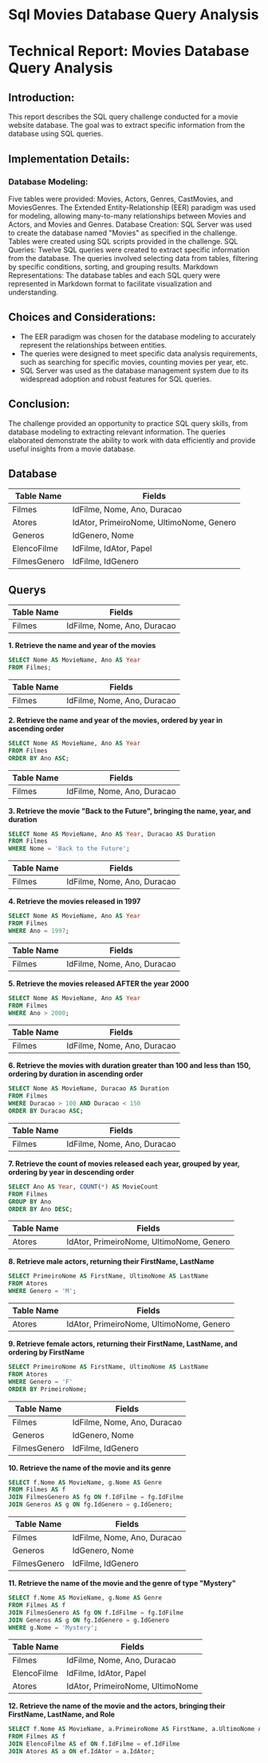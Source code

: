 # Sql Movies Database Query Analysis

# Technical Report: Movies Database Query Analysis

## Introduction:
This report describes the SQL query challenge conducted for a movie website database. The goal was to extract specific information from the database using SQL queries.

## Implementation Details:

### Database Modeling:
Five tables were provided: Movies, Actors, Genres, CastMovies, and MoviesGenres.
The Extended Entity-Relationship (EER) paradigm was used for modeling, allowing many-to-many relationships between Movies and Actors, and Movies and Genres.
Database Creation:
SQL Server was used to create the database named "Movies" as specified in the challenge.
Tables were created using SQL scripts provided in the challenge.
SQL Queries:
Twelve SQL queries were created to extract specific information from the database.
The queries involved selecting data from tables, filtering by specific conditions, sorting, and grouping results.
Markdown Representations:
The database tables and each SQL query were represented in Markdown format to facilitate visualization and understanding.

## Choices and Considerations:

- The EER paradigm was chosen for the database modeling to accurately represent the relationships between entities.
- The queries were designed to meet specific data analysis requirements, such as searching for specific movies, counting movies per year, etc.
- SQL Server was used as the database management system due to its widespread adoption and robust features for SQL queries.

## Conclusion:
The challenge provided an opportunity to practice SQL query skills, from database modeling to extracting relevant information. The queries elaborated demonstrate the ability to work with data efficiently and provide useful insights from a movie database.


## Database

| Table Name   | Fields                                |
|--------------|---------------------------------------|
| Filmes       | IdFilme, Nome, Ano, Duracao           |
| Atores       | IdAtor, PrimeiroNome, UltimoNome, Genero |
| Generos      | IdGenero, Nome                        |
| ElencoFilme  | IdFilme, IdAtor, Papel                |
| FilmesGenero | IdFilme, IdGenero                     |

## Querys

| Table Name   | Fields                                |
|--------------|---------------------------------------|
| Filmes       | IdFilme, Nome, Ano, Duracao           |

**1. Retrieve the name and year of the movies**

```sql
SELECT Nome AS MovieName, Ano AS Year
FROM Filmes;
```

| Table Name   | Fields                                |
|--------------|---------------------------------------|
| Filmes       | IdFilme, Nome, Ano, Duracao           |

**2. Retrieve the name and year of the movies, ordered by year in ascending order**

```sql
SELECT Nome AS MovieName, Ano AS Year
FROM Filmes
ORDER BY Ano ASC;
```

| Table Name   | Fields                                |
|--------------|---------------------------------------|
| Filmes       | IdFilme, Nome, Ano, Duracao           |

**3. Retrieve the movie "Back to the Future", bringing the name, year, and duration**

```sql
SELECT Nome AS MovieName, Ano AS Year, Duracao AS Duration
FROM Filmes
WHERE Nome = 'Back to the Future';
```

| Table Name   | Fields                                |
|--------------|---------------------------------------|
| Filmes       | IdFilme, Nome, Ano, Duracao           |

**4. Retrieve the movies released in 1997**

```sql
SELECT Nome AS MovieName, Ano AS Year
FROM Filmes
WHERE Ano = 1997;
```

| Table Name   | Fields                                |
|--------------|---------------------------------------|
| Filmes       | IdFilme, Nome, Ano, Duracao           |

**5. Retrieve the movies released AFTER the year 2000**

```sql
SELECT Nome AS MovieName, Ano AS Year
FROM Filmes
WHERE Ano > 2000;
```

| Table Name   | Fields                                |
|--------------|---------------------------------------|
| Filmes       | IdFilme, Nome, Ano, Duracao           |

**6. Retrieve the movies with duration greater than 100 and less than 150, ordering by duration in ascending order**

```sql
SELECT Nome AS MovieName, Duracao AS Duration
FROM Filmes
WHERE Duracao > 100 AND Duracao < 150
ORDER BY Duracao ASC;
```

| Table Name   | Fields                                |
|--------------|---------------------------------------|
| Filmes       | IdFilme, Nome, Ano, Duracao           |

**7. Retrieve the count of movies released each year, grouped by year, ordering by year in descending order**

```sql
SELECT Ano AS Year, COUNT(*) AS MovieCount
FROM Filmes
GROUP BY Ano
ORDER BY Ano DESC;
```

| Table Name   | Fields                                |
|--------------|---------------------------------------|
| Atores       | IdAtor, PrimeiroNome, UltimoNome, Genero |

**8. Retrieve male actors, returning their FirstName, LastName**

```sql
SELECT PrimeiroNome AS FirstName, UltimoNome AS LastName
FROM Atores
WHERE Genero = 'M';
```

| Table Name   | Fields                                |
|--------------|---------------------------------------|
| Atores       | IdAtor, PrimeiroNome, UltimoNome, Genero |

**9. Retrieve female actors, returning their FirstName, LastName, and ordering by FirstName**

```sql
SELECT PrimeiroNome AS FirstName, UltimoNome AS LastName
FROM Atores
WHERE Genero = 'F'
ORDER BY PrimeiroNome;
```

| Table Name   | Fields                                |
|--------------|---------------------------------------|
| Filmes       | IdFilme, Nome, Ano, Duracao           |
| Generos      | IdGenero, Nome                        |
| FilmesGenero | IdFilme, IdGenero                     |

**10. Retrieve the name of the movie and its genre**

```sql
SELECT f.Nome AS MovieName, g.Nome AS Genre
FROM Filmes AS f
JOIN FilmesGenero AS fg ON f.IdFilme = fg.IdFilme
JOIN Generos AS g ON fg.IdGenero = g.IdGenero;
```

| Table Name   | Fields                                |
|--------------|---------------------------------------|
| Filmes       | IdFilme, Nome, Ano, Duracao           |
| Generos      | IdGenero, Nome                        |
| FilmesGenero | IdFilme, IdGenero                     |

**11. Retrieve the name of the movie and the genre of type "Mystery"**

```sql
SELECT f.Nome AS MovieName, g.Nome AS Genre
FROM Filmes AS f
JOIN FilmesGenero AS fg ON f.IdFilme = fg.IdFilme
JOIN Generos AS g ON fg.IdGenero = g.IdGenero
WHERE g.Nome = 'Mystery';
```

| Table Name   | Fields                                |
|--------------|---------------------------------------|
| Filmes       | IdFilme, Nome, Ano, Duracao           |
| ElencoFilme  | IdFilme, IdAtor, Papel                |
| Atores       | IdAtor, PrimeiroNome, UltimoNome      |

**12. Retrieve the name of the movie and the actors, bringing their FirstName, LastName, and Role**

```sql
SELECT f.Nome AS MovieName, a.PrimeiroNome AS FirstName, a.UltimoNome AS LastName, ef.Papel AS Role
FROM Filmes AS f
JOIN ElencoFilme AS ef ON f.IdFilme = ef.IdFilme
JOIN Atores AS a ON ef.IdAtor = a.IdAtor;
```
